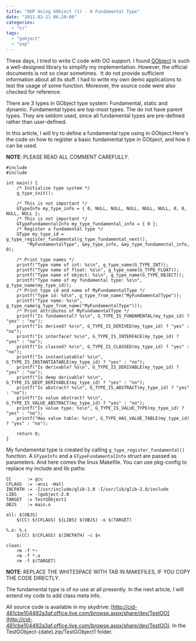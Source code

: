 ```yaml
---
title: "OOP Using GObject (1) - A Fundamental Type"
date: "2011-03-11 06:20:00"
categories: 
  - "cc"
tags: 
  - "gobject"
  - "oop"
---
```


These days, I tried to write C code with OO support. I found [GObject](http://library.gnome.org/devel/gobject/stable/) is such a well-designed library to simplify my implementation. However, the official documents is not so clear sometimes.  It do not provide sufficient information about all its stuff. I had to write my own demo applications to test the usage of some function. Moreover, the source code were also checked for reference.

There are 3 types in GObject type system: Fundamental, static and dynamic. Fundamental types are top-most types. The do not have parent types. They are seldom used, since all fundamental types are pre-defined rather than user-defined.

In this article, I will try to define a fundamental type using in GObject.Here's the code on how to register a basic fundamental type in GObject, and how it can be used.

**NOTE**: PLEASE READ ALL COMMENT CAREFULLY.

```
#include 
#include 

int main() {
    /* Initialize type system */
    g_type_init();

    /* This is not important */
    GTypeInfo my_type_info = { 0, NULL, NULL, NULL, NULL, NULL, 0, 0, NULL, NULL };
    /* This is not important */
    GTypeFundamentalInfo my_type_fundamental_info = { 0 };
    /* Register a fundamental type */
    GType my_type_id = g_type_register_fundamental(g_type_fundamental_next(),
        "MyFundamentalType", &my_type_info, &my_type_fundamental_info, 0);

    /* Print type names */
    printf("Type name of int: %s\n", g_type_name(G_TYPE_INT));
    printf("Type name of float: %s\n", g_type_name(G_TYPE_FLOAT));
    printf("Type name of object: %s\n", g_type_name(G_TYPE_OBJECT));
    printf("Type name of my fundamental type: %s\n", g_type_name(my_type_id));
    /* Print type id and name of MyFundamentalType */
    printf("Type id: %d\n", g_type_from_name("MyFundamentalType"));
    printf("Type name: %s\n", g_type_name(g_type_from_name("MyFundamentalType")));
    /* Print attributes of MyFundamentalType */
    printf("Is fundamental? %s\n", G_TYPE_IS_FUNDAMENTAL(my_type_id) ? "yes" : "no");
    printf("Is derived? %s\n", G_TYPE_IS_DERIVED(my_type_id) ? "yes" : "no");
    printf("Is interface? %s\n", G_TYPE_IS_INTERFACE(my_type_id) ? "yes" : "no");
    printf("Is classed? %s\n", G_TYPE_IS_CLASSED(my_type_id) ? "yes" : "no");
    printf("Is instantiatable? %s\n", G_TYPE_IS_INSTANTIATABLE(my_type_id) ? "yes" : "no");
    printf("Is derivable? %s\n", G_TYPE_IS_DERIVABLE(my_type_id) ? "yes" : "no");
    printf("Is deep derivable? %s\n", G_TYPE_IS_DEEP_DERIVABLE(my_type_id) ? "yes" : "no");
    printf("Is abstract? %s\n", G_TYPE_IS_ABSTRACT(my_type_id) ? "yes" : "no");
    printf("Is value abstract? %s\n", G_TYPE_IS_VALUE_ABSTRACT(my_type_id) ? "yes" : "no");
    printf("Is value type: %s\n", G_TYPE_IS_VALUE_TYPE(my_type_id) ? "yes" : "no");
    printf("Has value table: %s\n", G_TYPE_HAS_VALUE_TABLE(my_type_id) ? "yes" : "no");

    return 0;
}
```

My fundamental type is created by calling `g_type_register_fundamental()` function. A `GTypeInfo` and a `GTypeFundamentalInfo` struct are passed as parameters. And here comes the linux Makefile. You can use pkg-config to replace my include and lib paths:

```
CC      := gcc
CFLAGS  := -ansi -Wall
INCPATH := -I/usr/include/glib-2.0 -I/usr/lib/glib-2.0/include
LIBS    := -lgobject-2.0
TARGET  := TestGObject1
OBJS    := main.o

all: $(OBJS)
    $(CC) $(CFLAGS) ${LIBS} $(OBJS) -o $(TARGET)

%.o: %.c
    $(CC) $(CFLAGS) $(INCPATH) -c $<

clean:
    rm -f *~
    rm -f *.o
    rm -f $(TARGET)
```

**NOTE**: REPLACE THE WHITESPACE WITH TAB IN MAKEFILES, IF YOU COPY THE CODE DIRECTLY.

The fundamental type is of no use at all presently. In the next article, I will extend my code to add class meta info.

All source code is available in my skydrive: [http://cid-481cbe104492a3af.office.live.com/browse.aspx/share/dev/TestOO](http://cid-481cbe104492a3af.office.live.com/browse.aspx/share/dev/TestOO). In the TestGObject-{date}.zip/TestGObject1 folder.
